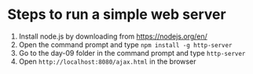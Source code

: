 # Steps to run a simple web server
1. Install node.js by downloading from https://nodejs.org/en/
2. Open the command prompt and type ```npm install -g http-server```
3. Go to the day-09 folder in the command prompt and type ```http-server```
4. Open ```http://localhost:8080/ajax.html``` in the browser